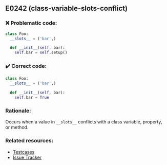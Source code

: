 ## E0242 (class-variable-slots-conflict)

### :x: Problematic code:

```python
class Foo:
  __slots__ = ('bar',)

  def __init__(self, bar):
    self.bar = self.setup()
```

### :heavy_check_mark: Correct code:

```python
class Foo:
  __slots__ = ('bar',)

  def __init__(self, bar):
    self.bar = True
```

### Rationale:

Occurs when a value in `__slots__` conflicts with a class variable, property, or
method.

### Related resources:

- [Testcases](#)
- [Issue Tracker](https://github.com/PyCQA/pylint/issues?q=is%3Aissue+%22class-variable-slots-conflict%22+OR+%22E0242%22)
